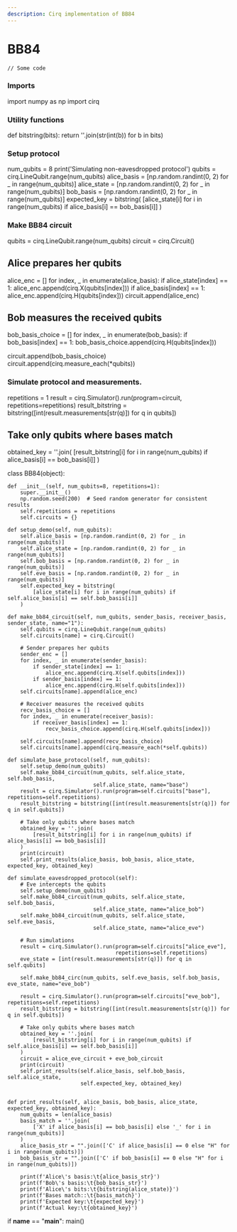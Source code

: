 ```yaml
---
description: Cirq implementation of BB84
---
```


# BB84

```
// Some code
```

### Imports

import numpy as np import cirq

### Utility functions

def bitstring(bits): return ''.join(str(int(b)) for b in bits)

### Setup protocol

num\_qubits = 8 print('Simulating non-eavesdropped protocol') qubits = cirq.LineQubit.range(num\_qubits) alice\_basis = \[np.random.randint(0, 2) for \_ in range(num\_qubits)] alice\_state = \[np.random.randint(0, 2) for \_ in range(num\_qubits)] bob\_basis = \[np.random.randint(0, 2) for \_ in range(num\_qubits)] expected\_key = bitstring( \[alice\_state\[i] for i in range(num\_qubits) if alice\_basis\[i] == bob\_basis\[i]] )

### Make BB84 circuit

qubits = cirq.LineQubit.range(num\_qubits) circuit = cirq.Circuit()

## Alice prepares her qubits

alice\_enc = \[] for index, \_ in enumerate(alice\_basis): if alice\_state\[index] == 1: alice\_enc.append(cirq.X(qubits\[index])) if alice\_basis\[index] == 1: alice\_enc.append(cirq.H(qubits\[index])) circuit.append(alice\_enc)

## Bob measures the received qubits

bob\_basis\_choice = \[] for index, \_ in enumerate(bob\_basis): if bob\_basis\[index] == 1: bob\_basis\_choice.append(cirq.H(qubits\[index]))

circuit.append(bob\_basis\_choice) circuit.append(cirq.measure\_each(\*qubits))

### Simulate protocol and measurements.

repetitions = 1 result = cirq.Simulator().run(program=circuit, repetitions=repetitions) result\_bitstring = bitstring(\[int(result.measurements\[str(q)]) for q in qubits])

## Take only qubits where bases match

obtained\_key = ''.join( \[result\_bitstring\[i] for i in range(num\_qubits) if alice\_basis\[i] == bob\_basis\[i]] )

class BB84(object):

```
def __init__(self, num_qubits=8, repetitions=1):
    super.__init__()
    np.random.seed(200)  # Seed random generator for consistent results
    self.repetitions = repetitions
    self.circuits = {}

def setup_demo(self, num_qubits):
    self.alice_basis = [np.random.randint(0, 2) for _ in range(num_qubits)]
    self.alice_state = [np.random.randint(0, 2) for _ in range(num_qubits)]
    self.bob_basis = [np.random.randint(0, 2) for _ in range(num_qubits)]
    self.eve_basis = [np.random.randint(0, 2) for _ in range(num_qubits)]
    self.expected_key = bitstring(
        [alice_state[i] for i in range(num_qubits) if self.alice_basis[i] == self.bob_basis[i]]
    )

def make_bb84_circuit(self, num_qubits, sender_basis, receiver_basis, sender_state, name="1"):
    self.qubits = cirq.LineQubit.range(num_qubits)
    self.circuits[name] = cirq.Circuit()

    # Sender prepares her qubits
    sender_enc = []
    for index, _ in enumerate(sender_basis):
        if sender_state[index] == 1:
            alice_enc.append(cirq.X(self.qubits[index]))
        if sender_basis[index] == 1:
            alice_enc.append(cirq.H(self.qubits[index]))
    self.circuits[name].append(alice_enc)

    # Receiver measures the received qubits
    recv_basis_choice = []
    for index, _ in enumerate(receiver_basis):
        if receiver_basis[index] == 1:
            recv_basis_choice.append(cirq.H(self.qubits[index]))

    self.circuits[name].append(recv_basis_choice)
    self.circuits[name].append(cirq.measure_each(*self.qubits))

def simulate_base_protocol(self, num_qubits):
    self.setup_demo(num_qubits)
    self.make_bb84_circuit(num_qubits, self.alice_state, self.bob_basis,
                           self.alice_state, name="base")
    result = cirq.Simulator().run(program=self.circuits["base"], repetitions=self.repetitions)
    result_bitstring = bitstring([int(result.measurements[str(q)]) for q in self.qubits])

    # Take only qubits where bases match
    obtained_key = ''.join(
        [result_bitstring[i] for i in range(num_qubits) if alice_basis[i] == bob_basis[i]]
    )
    print(circuit)
    self.print_results(alice_basis, bob_basis, alice_state, expected_key, obtained_key)

def simulate_eavesdropped_protocol(self):
    # Eve intercepts the qubits
    self.setup_demo(num_qubits)
    self.make_bb84_circuit(num_qubits, self.alice_state, self.bob_basis,
                           self.alice_state, name="alice_bob")
    self.make_bb84_circuit(num_qubits, self.alice_state, self.eve_basis,
                           self.alice_state, name="alice_eve")

    # Run simulations
    result = cirq.Simulator().run(program=self.circuits["alice_eve"],
                                  repetitions=self.repetitions)
    eve_state = [int(result.measurements[str(q)]) for q in self.qubits]

    self.make_bb84_circ(num_qubits, self.eve_basis, self.bob_basis, eve_state, name="eve_bob")

    result = cirq.Simulator().run(program=self.circuits["eve_bob"], repetitions=self.repetitions)
    result_bitstring = bitstring([int(result.measurements[str(q)]) for q in self.qubits])

    # Take only qubits where bases match
    obtained_key = ''.join(
        [result_bitstring[i] for i in range(num_qubits) if self.alice_basis[i] == self.bob_basis[i]]
    )
    circuit = alice_eve_circuit + eve_bob_circuit
    print(circuit)
    self.print_results(self.alice_basis, self.bob_basis, self.alice_state,
                       self.expected_key, obtained_key)


def print_results(self, alice_basis, bob_basis, alice_state, expected_key, obtained_key):
    num_qubits = len(alice_basis)
    basis_match = ''.join(
        ['X' if alice_basis[i] == bob_basis[i] else '_' for i in range(num_qubits)]
    )
    alice_basis_str = "".join(['C' if alice_basis[i] == 0 else "H" for i in range(num_qubits)])
    bob_basis_str = "".join(['C' if bob_basis[i] == 0 else "H" for i in range(num_qubits)])

    print(f'Alice\'s basis:\t{alice_basis_str}')
    print(f'Bob\'s basis:\t{bob_basis_str}')
    print(f'Alice\'s bits:\t{bitstring(alice_state)}')
    print(f'Bases match::\t{basis_match}')
    print(f'Expected key:\t{expected_key}')
    print(f'Actual key:\t{obtained_key}')
```

if **name** == "**main**": main()
